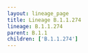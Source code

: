 ```yaml
---
layout: lineage_page
title: Lineage B.1.1.274
lineage: B.1.1.274
parent: B.1.1
children: ['B.1.1.274']
---
```

